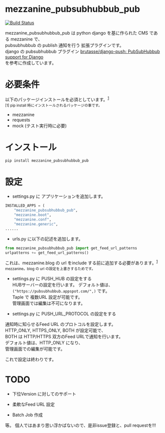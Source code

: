 mezzanine_pubsubhubbub_pub
==========================

[![Build Status](https://travis-ci.org/kemsakurai/mezzanine-pubsubhubbub-pub.svg?branch=master)](https://travis-ci.org/kemsakurai/mezzanine-pubsubhubbub-pub)

mezzanine_pubsubhubbub_pub は python django を基に作られた CMS である mezzanine で、  
pubsubhubbub の publish 通知を行う 拡張プラグインです。  
django の pubsubhubbub プラグイン [brutasse/django-push: PubSubHubbub support for Django](https://github.com/brutasse/django-push)  
を参考に作成しています。  

必要条件
======================

以下のパッケージインストールを必須としています。<sup>[1](#note1)</sup>  
<small id="note1">[1] pip install 時にインストールされるパッケージの事です。</small>  

* mezzanine 
* requests 
* mock (テスト実行時に必要)

インストール
======================
```console
pip install mezzanine_pubsubhubbub_pub
```

設定
======================
* settings.py に アプリケーションを追加します。  

```python
INSTALLED_APPS = (
    "mezzanine_pubsubhubbub_pub",
    "mezzanine.boot",
    "mezzanine.conf",
    "mezzanine.generic",
......

```

* urls.py に以下の記述を追加します。  
```python
from mezzanine_pubsubhubbub_pub import get_feed_url_patterns
urlpatterns += get_feed_url_patterns()
```
これは、mezzanine.blog の url をinclude する前に追加する必要があります。<sup>[1](#note2)</sup>  
<small id="note2">mezzanine。blog の url の設定を上書きするためです。 </small>  

* settings.py に PUSH_HUB の設定をする    
HUBサーバーの設定を行います。
デフォルト値は、```("https://pubsubhubbub.appspot.com/",)``` です。  
Taple で 複数URL 設定が可能です。  
管理画面では編集は不可になります。  

* settings.py に PUSH_URL_PROTOCOL の設定をする  

通知時に知らせるFeed URL のプロトコルを設定します。  
HTTP_ONLY, HTTPS_ONLY, BOTH が設定可能で、  
BOTH は HTTP/HTTPS 双方のFeed URLで通知を行います。  
デフォルト値は、HTTP_ONLY になり、  
管理画面での編集が可能です。  


これで設定は終わりです。  

TODO
====
* 下位Version に対してのサポート

* 柔軟なFeed URL 設定

* Batch Job 作成  

等。 個人ではあまり思い浮かばないので、是非issue登録と、pull requestを!!!

